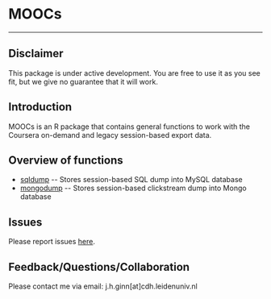 # MOOCs

---------------

## Disclaimer

This package is under active development. You are free to use it as you see fit, but we give no guarantee that it will work.

## Introduction

MOOCs is an R package that contains general functions to work with the Coursera on-demand and legacy session-based export data.

## Overview of functions

- [sqldump](https://github.com/LU-C4i/R-package-MOOCs/blob/master/R/sqldump.R) -- Stores session-based SQL dump into MySQL database
- [mongodump](https://github.com/LU-C4i/R-package-MOOCs/blob/master/R/mongodump.R) -- Stores session-based clickstream dump into Mongo database

## Issues

Please report issues [here](https://github.com/LU-C4i/R-package-MOOCs/issues).

## Feedback/Questions/Collaboration

Please contact me via email: j.h.ginn[at]cdh.leidenuniv.nl


